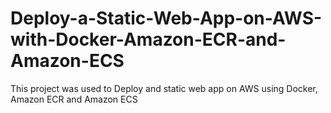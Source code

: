 # Deploy-a-Static-Web-App-on-AWS-with-Docker-Amazon-ECR-and-Amazon-ECS
This project was used to Deploy and static web app on AWS using Docker, Amazon ECR and Amazon ECS
